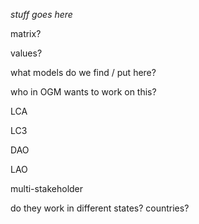 _stuff goes here_

matrix?

values?

what models do we find / put here?

who in OGM wants to work on this?

LCA

LC3

DAO

LAO

multi-stakeholder

do they work in different states? countries?
